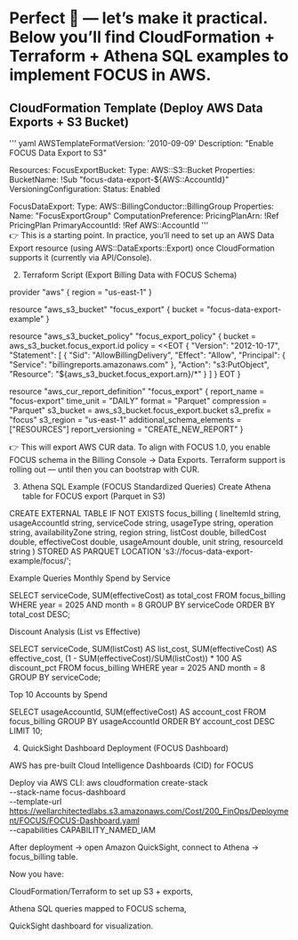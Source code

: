 # Perfect 🚀 — let’s make it practical. Below you’ll find CloudFormation + Terraform + Athena SQL examples to implement FOCUS in AWS.
## CloudFormation Template (Deploy AWS Data Exports + S3 Bucket)

''' yaml
AWSTemplateFormatVersion: '2010-09-09'
Description: "Enable FOCUS Data Export to S3"

Resources:
  FocusExportBucket:
    Type: AWS::S3::Bucket
    Properties:
      BucketName: !Sub "focus-data-export-${AWS::AccountId}"
      VersioningConfiguration:
        Status: Enabled

  FocusDataExport:
    Type: AWS::BillingConductor::BillingGroup
    Properties:
      Name: "FocusExportGroup"
      ComputationPreference:
        PricingPlanArn: !Ref PricingPlan
      PrimaryAccountId: !Ref AWS::AccountId
	'''  
👉 This is a starting point. In practice, you’ll need to set up an AWS Data Export resource (using AWS::DataExports::Export) once CloudFormation supports it (currently via API/Console).

2. Terraform Script (Export Billing Data with FOCUS Schema)

provider "aws" {
  region = "us-east-1"
}

resource "aws_s3_bucket" "focus_export" {
  bucket = "focus-data-export-example"
}

resource "aws_s3_bucket_policy" "focus_export_policy" {
  bucket = aws_s3_bucket.focus_export.id
  policy = <<EOT
{
  "Version": "2012-10-17",
  "Statement": [
    {
      "Sid": "AllowBillingDelivery",
      "Effect": "Allow",
      "Principal": {
        "Service": "billingreports.amazonaws.com"
      },
      "Action": "s3:PutObject",
      "Resource": "${aws_s3_bucket.focus_export.arn}/*"
    }
  ]
}
EOT
}

resource "aws_cur_report_definition" "focus_export" {
  report_name                = "focus-export"
  time_unit                  = "DAILY"
  format                     = "Parquet"
  compression                = "Parquet"
  s3_bucket                  = aws_s3_bucket.focus_export.bucket
  s3_prefix                  = "focus"
  s3_region                  = "us-east-1"
  additional_schema_elements = ["RESOURCES"]
  report_versioning          = "CREATE_NEW_REPORT"
}



👉 This will export AWS CUR data. To align with FOCUS 1.0, you enable FOCUS schema in the Billing Console → Data Exports. Terraform support is rolling out — until then you can bootstrap with CUR.

3. Athena SQL Example (FOCUS Standardized Queries) Create Athena table for FOCUS export (Parquet in S3)

CREATE EXTERNAL TABLE IF NOT EXISTS focus_billing (
  lineItemId string,
  usageAccountId string,
  serviceCode string,
  usageType string,
  operation string,
  availabilityZone string,
  region string,
  listCost double,
  billedCost double,
  effectiveCost double,
  usageAmount double,
  unit string,
  resourceId string
)
STORED AS PARQUET
LOCATION 's3://focus-data-export-example/focus/';


Example Queries Monthly Spend by Service

SELECT serviceCode,
       SUM(effectiveCost) as total_cost
FROM focus_billing
WHERE year = 2025 AND month = 8
GROUP BY serviceCode
ORDER BY total_cost DESC;

Discount Analysis (List vs Effective)

SELECT serviceCode,
       SUM(listCost) AS list_cost,
       SUM(effectiveCost) AS effective_cost,
       (1 - SUM(effectiveCost)/SUM(listCost)) * 100 AS discount_pct
FROM focus_billing
WHERE year = 2025 AND month = 8
GROUP BY serviceCode;


Top 10 Accounts by Spend

SELECT usageAccountId,
       SUM(effectiveCost) AS account_cost
FROM focus_billing
GROUP BY usageAccountId
ORDER BY account_cost DESC
LIMIT 10;

4. QuickSight Dashboard Deployment (FOCUS Dashboard)

AWS has pre-built Cloud Intelligence Dashboards (CID) for FOCUS

Deploy via AWS CLI:
aws cloudformation create-stack \
  --stack-name focus-dashboard \
  --template-url https://wellarchitectedlabs.s3.amazonaws.com/Cost/200_FinOps/Deployment/FOCUS/FOCUS-Dashboard.yaml \
  --capabilities CAPABILITY_NAMED_IAM

After deployment → open Amazon QuickSight, connect to Athena → focus_billing table.

Now you have:

CloudFormation/Terraform to set up S3 + exports,

Athena SQL queries mapped to FOCUS schema,

QuickSight dashboard for visualization.




